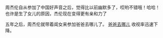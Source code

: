 周杰伦自从参加了中国好声音之后，觉得比以前幽默多了，哎哟不错哦！哈哈！
也许是生了女儿的原因，杰伦现在变得更有亲和力了

五年之后，周杰伦就带着闺女来参加爸爸去哪儿了。
[爸爸去哪儿](https://www.weibo.com/babaqunaer) 收视率迅速下降。

